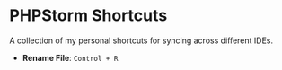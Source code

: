 # PHPStorm Shortcuts

A collection of my personal shortcuts for syncing across different IDEs.

- **Rename File**: `Control + R`
